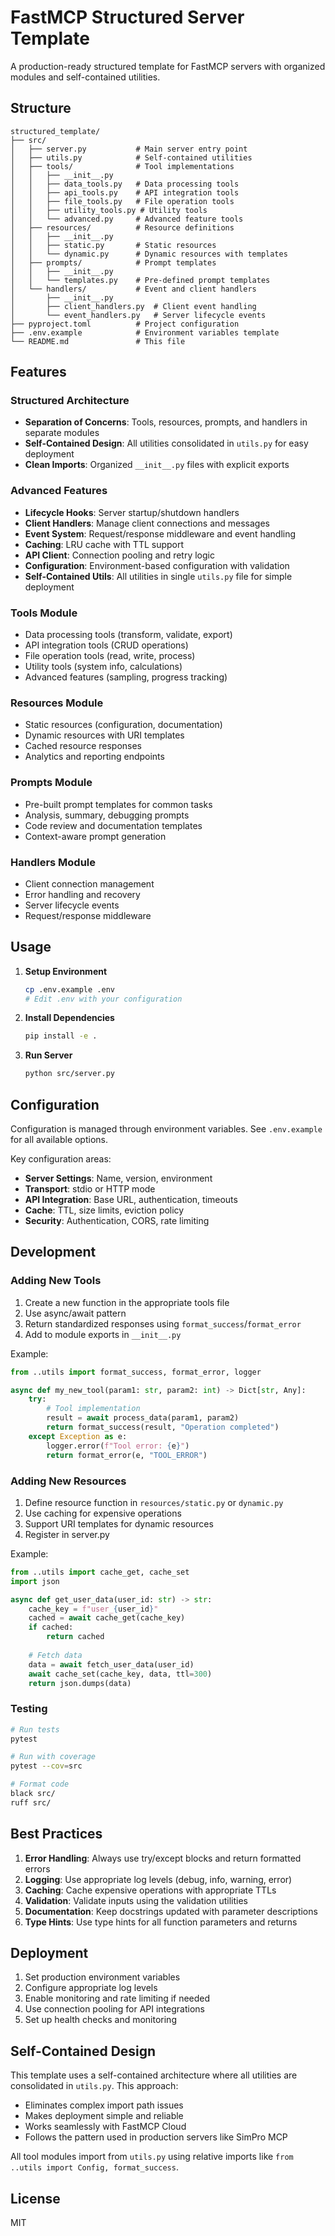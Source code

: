 # FastMCP Structured Server Template

A production-ready structured template for FastMCP servers with organized modules and self-contained utilities.

## Structure

```
structured_template/
├── src/
│   ├── server.py           # Main server entry point
│   ├── utils.py            # Self-contained utilities
│   ├── tools/              # Tool implementations
│   │   ├── __init__.py
│   │   ├── data_tools.py   # Data processing tools
│   │   ├── api_tools.py    # API integration tools
│   │   ├── file_tools.py   # File operation tools
│   │   ├── utility_tools.py # Utility tools
│   │   └── advanced.py     # Advanced feature tools
│   ├── resources/          # Resource definitions
│   │   ├── __init__.py
│   │   ├── static.py       # Static resources
│   │   └── dynamic.py      # Dynamic resources with templates
│   ├── prompts/            # Prompt templates
│   │   ├── __init__.py
│   │   └── templates.py    # Pre-defined prompt templates
│   └── handlers/           # Event and client handlers
│       ├── __init__.py
│       ├── client_handlers.py  # Client event handling
│       └── event_handlers.py   # Server lifecycle events
├── pyproject.toml          # Project configuration
├── .env.example            # Environment variables template
└── README.md               # This file
```

## Features

### Structured Architecture
- **Separation of Concerns**: Tools, resources, prompts, and handlers in separate modules
- **Self-Contained Design**: All utilities consolidated in `utils.py` for easy deployment
- **Clean Imports**: Organized `__init__.py` files with explicit exports

### Advanced Features
- **Lifecycle Hooks**: Server startup/shutdown handlers
- **Client Handlers**: Manage client connections and messages
- **Event System**: Request/response middleware and event handling
- **Caching**: LRU cache with TTL support
- **API Client**: Connection pooling and retry logic
- **Configuration**: Environment-based configuration with validation
- **Self-Contained Utils**: All utilities in single `utils.py` file for simple deployment

### Tools Module
- Data processing tools (transform, validate, export)
- API integration tools (CRUD operations)
- File operation tools (read, write, process)
- Utility tools (system info, calculations)
- Advanced features (sampling, progress tracking)

### Resources Module
- Static resources (configuration, documentation)
- Dynamic resources with URI templates
- Cached resource responses
- Analytics and reporting endpoints

### Prompts Module
- Pre-built prompt templates for common tasks
- Analysis, summary, debugging prompts
- Code review and documentation templates
- Context-aware prompt generation

### Handlers Module
- Client connection management
- Error handling and recovery
- Server lifecycle events
- Request/response middleware

## Usage

1. **Setup Environment**
   ```bash
   cp .env.example .env
   # Edit .env with your configuration
   ```

2. **Install Dependencies**
   ```bash
   pip install -e .
   ```

3. **Run Server**
   ```bash
   python src/server.py
   ```

## Configuration

Configuration is managed through environment variables. See `.env.example` for all available options.

Key configuration areas:
- **Server Settings**: Name, version, environment
- **Transport**: stdio or HTTP mode
- **API Integration**: Base URL, authentication, timeouts
- **Cache**: TTL, size limits, eviction policy
- **Security**: Authentication, CORS, rate limiting

## Development

### Adding New Tools

1. Create a new function in the appropriate tools file
2. Use async/await pattern
3. Return standardized responses using `format_success`/`format_error`
4. Add to module exports in `__init__.py`

Example:
```python
from ..utils import format_success, format_error, logger

async def my_new_tool(param1: str, param2: int) -> Dict[str, Any]:
    try:
        # Tool implementation
        result = await process_data(param1, param2)
        return format_success(result, "Operation completed")
    except Exception as e:
        logger.error(f"Tool error: {e}")
        return format_error(e, "TOOL_ERROR")
```

### Adding New Resources

1. Define resource function in `resources/static.py` or `dynamic.py`
2. Use caching for expensive operations
3. Support URI templates for dynamic resources
4. Register in server.py

Example:
```python
from ..utils import cache_get, cache_set
import json

async def get_user_data(user_id: str) -> str:
    cache_key = f"user_{user_id}"
    cached = await cache_get(cache_key)
    if cached:
        return cached
    
    # Fetch data
    data = await fetch_user_data(user_id)
    await cache_set(cache_key, data, ttl=300)
    return json.dumps(data)
```

### Testing

```bash
# Run tests
pytest

# Run with coverage
pytest --cov=src

# Format code
black src/
ruff src/
```

## Best Practices

1. **Error Handling**: Always use try/except blocks and return formatted errors
2. **Logging**: Use appropriate log levels (debug, info, warning, error)
3. **Caching**: Cache expensive operations with appropriate TTLs
4. **Validation**: Validate inputs using the validation utilities
5. **Documentation**: Keep docstrings updated with parameter descriptions
6. **Type Hints**: Use type hints for all function parameters and returns

## Deployment

1. Set production environment variables
2. Configure appropriate log levels
3. Enable monitoring and rate limiting if needed
4. Use connection pooling for API integrations
5. Set up health checks and monitoring

## Self-Contained Design

This template uses a self-contained architecture where all utilities are consolidated in `utils.py`. This approach:
- Eliminates complex import path issues
- Makes deployment simple and reliable
- Works seamlessly with FastMCP Cloud
- Follows the pattern used in production servers like SimPro MCP

All tool modules import from `utils.py` using relative imports like `from ..utils import Config, format_success`.

## License

MIT